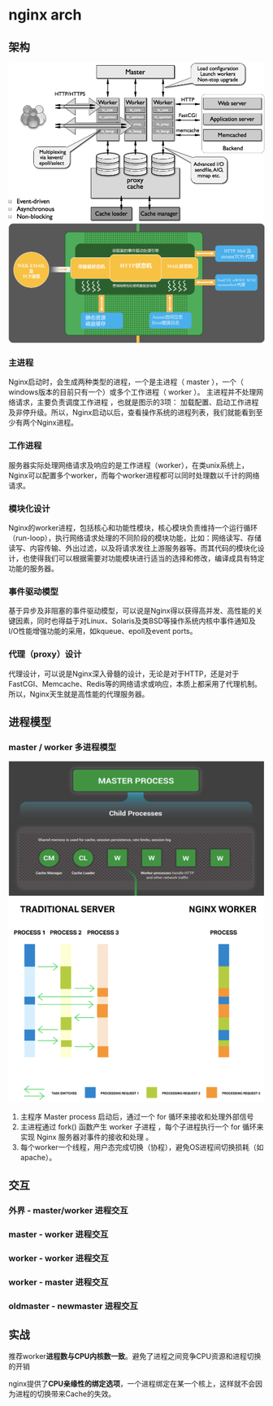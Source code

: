 # nginx arch

## 架构
![ img ](res/nginx-arch.png)
![ img ](res/nginx-inner.png)

### 主进程
Nginx启动时，会生成两种类型的进程，一个是主进程（ master ），一个（ windows版本的目前只有一个）或多个工作进程（ worker ）。 主进程并不处理网络请求，主要负责调度工作进程 ，也就是图示的3项： 加载配置、启动工作进程及非停升级。所以，Nginx启动以后，查看操作系统的进程列表，我们就能看到至少有两个Nginx进程。

### 工作进程
服务器实际处理网络请求及响应的是工作进程（worker），在类unix系统上，Nginx可以配置多个worker，而每个worker进程都可以同时处理数以千计的网络请求。

### 模块化设计
Nginx的worker进程，包括核心和功能性模块，核心模块负责维持一个运行循环（run-loop），执行网络请求处理的不同阶段的模块功能，比如：网络读写、存储读写、内容传输、外出过滤，以及将请求发往上游服务器等。而其代码的模块化设计，也使得我们可以根据需要对功能模块进行适当的选择和修改，编译成具有特定功能的服务器。

### 事件驱动模型
基于异步及非阻塞的事件驱动模型，可以说是Nginx得以获得高并发、高性能的关键因素，同时也得益于对Linux、Solaris及类BSD等操作系统内核中事件通知及I/O性能增强功能的采用，如kqueue、epoll及event ports。

### 代理（proxy）设计
代理设计，可以说是Nginx深入骨髓的设计，无论是对于HTTP，还是对于FastCGI、Memcache、Redis等的网络请求或响应，本质上都采用了代理机制。所以，Nginx天生就是高性能的代理服务器。

## 进程模型
### master / worker 多进程模型
![ img ](res/nginx-proc.png)
![ img ](res/nginx-proc-handle.png)
1. 主程序 Master process 启动后，通过一个 for 循环来接收和处理外部信号  
2. 主进程通过 fork() 函数产生 worker 子进程 ，每个子进程执行一个 for 循环来实现 Nginx 服务器对事件的接收和处理 。
3. 每个worker一个线程，用户态完成切换（协程），避免OS进程间切换损耗（如apache）。

## 交互
### 外界 - master/worker 进程交互
### master - worker 进程交互
### worker - worker 进程交互
### worker - master 进程交互
### oldmaster - newmaster 进程交互

## 实战
推荐worker**进程数与CPU内核数一致**。避免了进程之间竞争CPU资源和进程切换的开销

nginx提供了**CPU亲缘性的绑定选项**，一个进程绑定在某一个核上，这样就不会因为进程的切换带来Cache的失效。  

